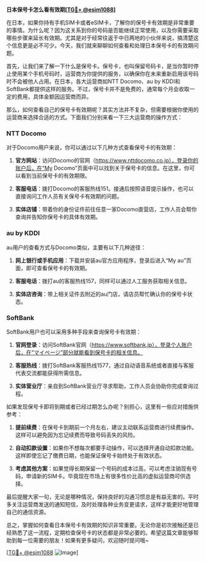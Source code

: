 **日本保号卡怎么看有效期[[TG💪+ @esim1088](https://t.me/s/esim1088)]**

在日本，如果你持有手机SIM卡或者eSIM卡，了解你的保号卡有效期是非常重要的事情。为什么呢？因为这关系到你的号码是否能继续正常使用，以及你需要采取哪些步骤来延长有效期。尤其是对于经常往返于中日两地的小伙伴来说，搞清楚这个信息更是必不可少。今天，我们就来聊聊如何查看和处理日本保号卡的有效期问题。

首先，让我们来了解一下什么是保号卡。保号卡，也叫保留号码卡，是当你暂时停止使用某个手机号码时，运营商为你提供的服务，以确保你在未来重新启用该号码时不会被他人占用。在日本，各大运营商如NTT Docomo、au by KDDI和SoftBank都提供这样的服务。不过，保号卡并不是免费的，通常每个月会收取一定的费用，具体金额因运营商而异。

那么，如何查看自己的保号卡有效期呢？其实方法并不复杂，但需要根据你使用的运营商来选择合适的方式。下面我们分别来看一下三大运营商的操作方式：

### NTT Docomo

对于Docomo用户来说，你可以通过以下几种方式查看保号卡的有效期：

1. **官方网站**：访问Docomo的官网（https://www.nttdocomo.co.jp），登录你的账户后，在“My Docomo”页面中可以找到关于保号卡的信息。在这里，你可以看到当前保号卡的有效期限。

2. **客服电话**：拨打Docomo的客服热线151。接通后按照语音提示操作，也可以直接询问工作人员有关保号卡有效期的问题。

3. **实体店铺**：带着你的身份证件前往任意一家Docomo直营店，工作人员会帮你查询并告知你保号卡的具体有效期。

### au by KDDI

au用户的查看方式与Docomo类似，主要有以下几种途径：

1. **网上银行或手机应用**：下载并安装au官方应用程序，登录后进入“My au”页面，即可查看保号卡的有效期。

2. **客服电话**：拨打au的客服热线157，同样可以通过人工服务获取相关信息。

3. **实体店咨询**：带上相关证件去附近的au门店，请店员帮忙确认你的保号卡状态。

### SoftBank

SoftBank用户也可以采用多种手段来查询保号卡有效期：

1. **官网登录**：访问SoftBank官网（https://www.softbank.jp），登录个人账户后，在“マイページ”部分就能看到保号卡的相关信息。

2. **客服热线**：拨打SoftBank客服热线1577，通过自动语音系统或者直接与客服代表交流都能获得所需信息。

3. **实体营业厅**：亲自到SoftBank营业厅寻求帮助，工作人员会协助你完成查询过程。

如果发现保号卡即将到期或者已经过期怎么办呢？别担心，这里有一些应对措施供参考：

1. **提前续费**：在保号卡到期前一个月左右，建议主动联系运营商进行续费操作。这样可以避免因为忘记续费而导致号码丢失的风险。

2. **自动扣款设置**：如果你不想每次都要手动操作，可以选择开通自动扣款功能。这样即使忘记了缴费日期，也能保证保号卡始终处于有效状态。

3. **考虑其他方案**：如果觉得长期保留一个号码的成本过高，可以考虑注销现有号码，申请新的SIM卡。毕竟现在市场上有很多性价比高的虚拟运营商可供选择。

最后提醒大家一句，无论是哪种情况，保持良好的沟通习惯总是有益无害的。平时多关注运营商发送的通知短信，及时处理各种业务变更请求，这样才能更好地管理自己的通信资源。

总之，掌握如何查看日本保号卡有效期的知识非常重要。无论你是初次接触还是已经熟悉了这一流程，定期检查保号卡的状态都是非常必要的。希望这篇文章能够帮助到每一位需要的朋友！如果有更多疑问，欢迎随时提问哦~

[[TG💪+ @esim1088](https://t.me/s/esim1088) ![Image](https://i.postimg.cc/4NQfJmqS/Snipaste-2025-05-13-00-14-12.png)]